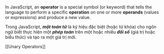 In JavaScript, an **operator** is a special symbol (or keyword) that tells the language to perform a specific **operation** on one or more **operands** (values or expressions) and produce a new value.

Trong JavaScript, ***một toán tử*** là ký hiệu đặc biệt (hoặc từ khóa) cho ngôn ngữ biết thực hiện một ***phép toán*** trên một hoặc nhiều ***đối số*** (giá trị hoặc biểu thức) và tạo ra một giá trị mới.

[[Unary Operators]]
